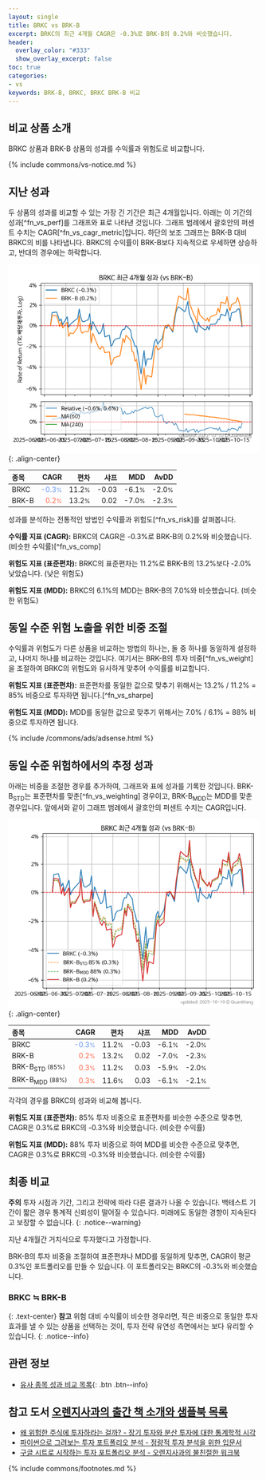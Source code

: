```yaml
---
layout: single
title: BRKC vs BRK-B
excerpt: BRKC의 최근 4개월 CAGR은 -0.3%로 BRK-B의 0.2%와 비슷했습니다.
header:
  overlay_color: "#333"
  show_overlay_excerpt: false
toc: true
categories:
- vs
keywords: BRK-B, BRKC, BRKC BRK-B 비교
---
```


## 비교 상품 소개


BRKC 상품과 BRK-B 상품의 성과를 수익률과 위험도로 비교합니다.





{% include commons/vs-notice.md %}

## 지난 성과

두 상품의 성과를 비교할 수 있는 가장 긴 기간은 최근 4개월입니다. 아래는 이 기간의 성과[^fn_vs_perf]를 그래프와 표로 나타낸 것입니다.
그래프 범례에서 괄호안의 퍼센트 수치는 CAGR[^fn_vs_cagr_metric]입니다.
하단의 보조 그래프는 BRK-B 대비 BRKC의 비를 나타냅니다.
BRKC의 수익률이 BRK-B보다 지속적으로 우세하면 상승하고, 반대의 경우에는 하락합니다.

![BRKC](/vs/images/brkc-vs-brk-b_dual.png){: .align-center}

| **종목** | **CAGR** | **편차** | **샤프** | **MDD** | **AvDD** |
| :------------ | ------: | -----------: | -------: | ------: | -------: |
| BRKC | <span style="color: cornflowerblue">-0.3<small>%</small></span> | 11.2<small>%</small> | -0.03 | -6.1<small>%</small> | -2.0<small>%</small> |
| BRK-B | <span style="color: tomato">0.2<small>%</small></span> | 13.2<small>%</small> | 0.02 | -7.0<small>%</small> | -2.3<small>%</small> |

<!-- more -->


성과를 분석하는 전통적인 방법인 수익률과 위험도[^fn_vs_risk]를 살펴봅니다.

**수익률 지표 (CAGR):** BRKC의 CAGR은 -0.3%로 BRK-B의 0.2%와 비슷했습니다. (비슷한 수익률)[^fn_vs_comp]

**위험도 지표 (표준편차):** BRKC의 표준편차는 11.2%로 BRK-B의 13.2%보다 -2.0% 낮았습니다. (낮은 위험도)

**위험도 지표 (MDD):** BRKC의 6.1%의 MDD는 BRK-B의 7.0%와 비슷했습니다. (비슷한 위험도)



## 동일 수준 위험 노출을 위한 비중 조절

수익률과 위험도가 다른 상품을 비교하는 방법의 하나는, 둘 중 하나를 동일하게 설정하고, 나머지 하나를 비교하는 것입니다.
여기서는 BRK-B의 투자 비중[^fn_vs_weight]을 조절하여 BRKC의 위험도와 유사하게 맞추어 수익률를 비교합니다.

**위험도 지표 (표준편차):** 표준편차를 동일한 값으로 맞추기 위해서는 13.2% / 11.2% = 85% 비중으로 투자하면 됩니다.[^fn_vs_sharpe]

**위험도 지표 (MDD):** MDD를 동일한 값으로 맞추기 위해서는 7.0% / 6.1% = 88% 비중으로 투자하면 됩니다.


{% include /commons/ads/adsense.html %}



## 동일 수준 위험하에서의 추정 성과

아래는 비중을 조절한 경우를 추가하여, 그래프와 표에 성과를 기록한 것입니다.
BRK-B<sub>STD</sub>는 표준편차를 맞춘[^fn_vs_weighting] 경우이고, BRK-B<sub>MDD</sub>는 MDD를 맞춘 경우입니다.
앞에서와 같이 그래프 범례에서 괄호안의 퍼센트 수치는 CAGR입니다.


![BRKC](/vs/images/brkc-vs-brk-b.png){: .align-center}



| **종목** | **CAGR** | **편차** | **샤프** | **MDD** | **AvDD** |
| :------------ | ------: | -----------: | -------: | ------: | -------: |
| BRKC | <span style="color: cornflowerblue">-0.3<small>%</small></span> | 11.2<small>%</small> | -0.03 | -6.1<small>%</small> | -2.0<small>%</small> |
| BRK-B | <span style="color: tomato">0.2<small>%</small></span> | 13.2<small>%</small> | 0.02 | -7.0<small>%</small> | -2.3<small>%</small> |
| BRK-B<sub>STD</sub> <small>(85%)</small> | <span style="color: tomato">0.3<small>%</small></span> | 11.2<small>%</small> | 0.03 | -5.9<small>%</small> | -2.0<small>%</small> |
| BRK-B<sub>MDD</sub> <small>(88%)</small> | <span style="color: tomato">0.3<small>%</small></span> | 11.6<small>%</small> | 0.03 | -6.1<small>%</small> | -2.1<small>%</small> |



각각의 경우를 BRKC의 성과와 비교해 봅니다.

**위험도 지표 (표준편차):** 85% 투자 비중으로 표준편차를 비슷한 수준으로 맞추면, CAGR은 0.3%로 BRKC의 -0.3%와 비슷했습니다. (비슷한 수익률)

**위험도 지표 (MDD):** 88% 투자 비중으로 하여 MDD를 비슷한 수준으로 맞추면, CAGR은 0.3%로 BRKC의 -0.3%와 비슷했습니다. (비슷한 수익률)




## 최종 비교

**주의** 투자 시점과 기간, 그리고 전략에 따라 다른 결과가 나올 수 있습니다. 백테스트 기간이 짧은 경우 통계적 신뢰성이 떨어질 수 있습니다. 미래에도 동일한 경향이 지속된다고 보장할 수 없습니다.
{: .notice--warning}

지난 4개월간 거치식으로 투자했다고 가정합니다.

BRK-B의 투자 비중을 조절하여 표준편차나 MDD를 동일하게 맞추면, CAGR이 평균 0.3%인 포트폴리오를 만들 수 있습니다.
이 포트폴리오는 BRKC의 -0.3%와 비슷했습니다.

### BRKC ≒ BRK-B
{: .text-center}
**참고** 위험 대비 수익률이 비슷한 경우라면, 적은 비중으로 동일한 투자 효과를 낼 수 있는 상품을 선택하는 것이, 투자 전략 유연성 측면에서는 보다 유리할 수 있습니다.
{: .notice--info}


## 관련 정보

- [유사 종목 성과 비교 목록](/vs/){: .btn .btn--info}


## 참고 도서 [오렌지사과의 출간 책 소개와 샘플북 목록](https://kongdori.tistory.com/691)

- [왜 위험한 주식에 투자하라는 걸까? - 장기 투자와 분산 투자에 대한 통계학적 시각](https://kongdori.tistory.com/421)
- [파이썬으로 그려보는 투자 포트폴리오 분석  - 정량적 투자 분석을 위한 입문서](https://kongdori.tistory.com/643)
- [구글 시트로 시작하는 투자 포트폴리오 분석 - 오렌지사과의 불친절한 워크북](https://kongdori.tistory.com/449)

{% include commons/footnotes.md %}